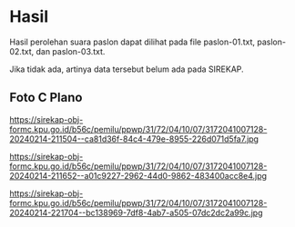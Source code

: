 # Hasil

Hasil perolehan suara paslon dapat dilihat pada file paslon-01.txt, paslon-02.txt, dan paslon-03.txt.

Jika tidak ada, artinya data tersebut belum ada pada SIREKAP.

## Foto C Plano

https://sirekap-obj-formc.kpu.go.id/b56c/pemilu/ppwp/31/72/04/10/07/3172041007128-20240214-211504--ca81d36f-84c4-479e-8955-226d071d5fa7.jpg

https://sirekap-obj-formc.kpu.go.id/b56c/pemilu/ppwp/31/72/04/10/07/3172041007128-20240214-211652--a01c9227-2962-44d0-9862-483400acc8e4.jpg

https://sirekap-obj-formc.kpu.go.id/b56c/pemilu/ppwp/31/72/04/10/07/3172041007128-20240214-221704--bc138969-7df8-4ab7-a505-07dc2dc2a99c.jpg
